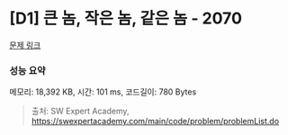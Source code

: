 # [D1] 큰 놈, 작은 놈, 같은 놈 - 2070 

[문제 링크](https://swexpertacademy.com/main/code/problem/problemDetail.do?contestProbId=AV5QQ6qqA40DFAUq) 

### 성능 요약

메모리: 18,392 KB, 시간: 101 ms, 코드길이: 780 Bytes



> 출처: SW Expert Academy, https://swexpertacademy.com/main/code/problem/problemList.do